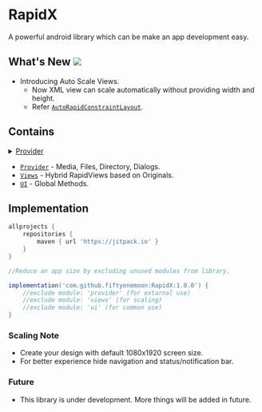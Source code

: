 # RapidX
 A powerful android library which can be make an app development easy.
 
## What's New [![](https://jitpack.io/v/fiftyonemoon/RapidX.svg)](https://jitpack.io/#fiftyonemoon/RapidX)
- Introducing Auto Scale Views.
   - Now XML view can scale automatically without providing width and height.
   - Refer [`AutoRapidConstraintLayout`](app/src/main/res/layout/rapid_constraint_layout_auto.xml).

## Contains
<details>
<summary>
<a href="https://github.com/fiftyonemoon/RapidX/tree/main/provider/src/main/java/com/fom/rapidx/provider">
Provider
</summary>
	<ul><li>
		<details>
			<summary>
			<a href="https://github.com/fiftyonemoon/RapidX/blob/main/provider/src/main/java/com/fom/rapidx/provider/Dialogs.java">						Dialogs
			</summary>
			<ul>
			<li>
			<a href="https://github.com/fiftyonemoon/RapidX/blob/1968d6a1083a11baa9253c21da2f56f13af58816/provider/src/main/java/com/fom/rapidx/provider/Dialogs.java#L32">
			Alert
			</a>: Show runtime alert dialog. Available dialogs Save, Exit and Delete.	
			</li>
			</ul>
		</details>
	</li></ul>
</details>
	
- [`Provider`](provider/src/main/java/com/fom/rapidx/provider) - Media, Files, Directory, Dialogs.
- [`Views`](views/src/main/java/com/fom/rapidx/views) - Hybrid RapidViews based on Originals.
- [`UI`](ui/src/main/java/com/fom/rapidx/ui) - Global Methods.

## Implementation

```groovy
allprojects {
	repositories {
		maven { url 'https://jitpack.io' }
	}
}
```

```groovy
//Reduce an app size by excluding unused modules from library.

implementation('com.github.fiftyonemoon:RapidX:1.0.0') {
    //exclude module: 'provider' (for extarnal use)
    //exclude module: 'views' (for scaling)
    //exclude module: 'ui' (for common use)
}
```
### Scaling Note
- Create your design with default 1080x1920 screen size.
- For better experience hide navigation and status/notification bar.

### Future
- This library is under development. More things will be added in future.
